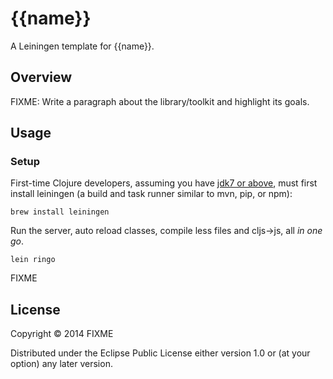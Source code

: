 # {{name}}

A Leiningen template for {{name}}.

## Overview

FIXME: Write a paragraph about the library/toolkit and highlight its goals.

## Usage

### Setup

First-time Clojure developers, assuming you have [jdk7 or above](http://www.oracle.com/technetwork/java/javase/downloads/jdk8-downloads-2133151.html), must first install leiningen (a build and task runner similar to mvn, pip, or npm):

    brew install leiningen

Run the server, auto reload classes, compile less files and cljs->js, all _in one go_.

    lein ringo

FIXME

## License

Copyright © 2014 FIXME

Distributed under the Eclipse Public License either version 1.0 or (at your option) any later version.
